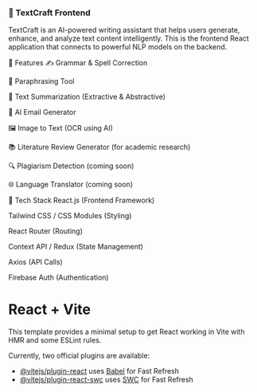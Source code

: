 ### 🧠 TextCraft Frontend


TextCraft is an AI-powered writing assistant that helps users generate, enhance, and analyze text content intelligently. This is the frontend React application that connects to powerful NLP models on the backend.

🎯 Features
✍️ Grammar & Spell Correction

🔁 Paraphrasing Tool

📄 Text Summarization (Extractive & Abstractive)

💌 AI Email Generator

🖼️ Image to Text (OCR using AI)

📚 Literature Review Generator (for academic research)

🔍 Plagiarism Detection (coming soon)

🌐 Language Translator (coming soon)

🧰 Tech Stack
React.js (Frontend Framework)

Tailwind CSS / CSS Modules (Styling)

React Router (Routing)

Context API / Redux (State Management)

Axios (API Calls)

Firebase Auth (Authentication)

# React + Vite

This template provides a minimal setup to get React working in Vite with HMR and some ESLint rules.

Currently, two official plugins are available:

- [@vitejs/plugin-react](https://github.com/vitejs/vite-plugin-react/blob/main/packages/plugin-react/README.md) uses [Babel](https://babeljs.io/) for Fast Refresh
- [@vitejs/plugin-react-swc](https://github.com/vitejs/vite-plugin-react-swc) uses [SWC](https://swc.rs/) for Fast Refresh

